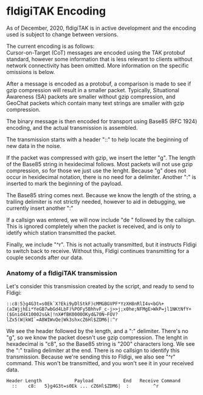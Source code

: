 # fldigiTAK Encoding
As of December, 2020, fldigiTAK is in active development and the encoding used is subject to change between versions.

The current encoding is as follows:  
Cursor-on-Target (CoT) messages are encoded using the TAK protobuf standard, however some information that is less relevant to clients without network connectivity has been omitted.  More information on the specific omissions is below.

After a message is encoded as a protobuf, a comparison is made to see if gzip compression will result in a smaller packet.  Typically, Situational Awareness (SA) packets are smaller without gzip compression, and GeoChat packets which contain many text strings are smaller with gzip compression.

The binary message is then encoded for transport using Base85 (RFC 1924) encoding, and the actual transmission is assembled.

The transmission starts with a header "::" to help locate the beginning of new data in the noise.

If the packet was compressed with gzip, we insert the letter "g".  The length of the Base85 string in hexidecimal follows.  Most packets will not use gzip compression, so for those we just use the lenght.  Because "g" does not occur in hexidecimal notation, there is no need for a delimiter. Another ":" is inserted to mark the beginning of the payload.

The Base85 string comes next.  Because we know the length of the string, a trailing delimiter is not strictly needed, however to aid in debugging, we currently insert another ":"

If a callsign was entered, we will now include "de " followed by the callsign.  This is ignored completely when the packet is received, and is only to idetify which station transmitted the packet.

Finally, we include "^r".  This is not actually transmitted, but it instructs Fldigi to switch back to receive.  Without this, Fldigi continues transmitting for a couple seconds after our data.

### Anatomy of a fldigiTAK transmission
Let's consider this transmission created by the script, and ready to send to Fldigi:
```
::c8:5}g4G3t=s0Ek`X?Eki9yDlStkF)cMMGBGVPF*YzXH8nRlI4v<bG%+(aIWjjhEi*YeGB7wbGd4LbF)%POFy5BhhvF_c-j>>j;x0he;NFMgE>WkP=jl1NKtNfY+($Gnid4X10002s&k|!nX#fBK0000OKyd&70N~FOV?lZx5(W|kWI`=A8WIWvQe|Wk3shxcZ6Hl$ZDM6|:^r
```
We see the header followed by the length, and a ":" delimiter.  There's no "g", so we know the packet doesn't use gzip compression.  The lenght in hexadecimal is "c8", so the Base85 string is "200" characters long.  We see the ":" trailing delimiter at the end.  There is no callsign to identify this transmission.  Because we're sending this _to_ Fldigi, we also see "^r" command.  This won't be transmitted, and you won't see it in your received data.
```
Header Length            Payload           End   Receive Command
  ::    c8:   5}g4G3t=s0Ek ... cZ6Hl$ZDM6|  :         ^r
```
